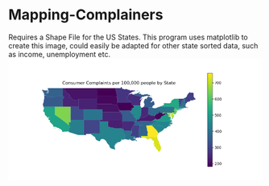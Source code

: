 # Mapping-Complainers
Requires a Shape File for the US States.
This program uses matplotlib to create this image, could easily be adapted for other state sorted data, such as income, unemployment etc.
![](Images/consumercomplaints.png)
